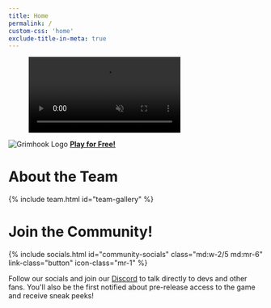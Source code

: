 ```yaml
---
title: Home
permalink: /
custom-css: 'home'
exclude-title-in-meta: true
---
```


<div id="splash">
    <figure>
        <video playsinline autoplay muted loop> 
            <source src="{{site.url_trailer_mp4}}" type="video/mp4">
            <source src="{{site.url_trailer_webm}}" type="video/webm">
        </video>
    </figure>
    <div id="download" class="ignore-auto-responsiveness">
        <img src="{{ site.url_logo_square }}" id="download-banner" alt="Grimhook Logo">
        <!-- <a class="button download windows font-2xl w-fit mx-auto mt-4" download> Demo Coming Soon </a> -->
        <!-- <a class="button download windows font-2xl w-fit mx-auto mt-4 hide-on-not-windows" href="{{site.demo_download_windows}}" download> <i class="fa-brands fa-windows my-auto mr-2"></i> Download The Demo </a> -->
        <a class="button download steam font-2xl w-fit mx-auto mt-4" href="/steam" target="_blank" > <i class="fa-brands fa-steam my-auto mr-2"></i><b>Play for Free!</b></a>
    </div>
</div>

<!-- delete this line @ian
<div id="about">
    <div class="flex flex-column md:flex-row mb-10">
        <img src="https://images.squarespace-cdn.com/content/v1/606d4bb793879d12d807d4c8/1617943241416-WVIDZ5G6CQKP6YS7122Y/website_mini_0000_mini3.jpg" alt="Grimhook Logo">
        <div>
            <h1> Captured and Taken to a Distant Land </h1>
            <p> Hornet, princess-protector of Hallownest, finds herself alone in a vast, unfamiliar world. </p>
            <p> She must battle foes, seek out allies, and solve mysteries as she ascends on a deadly pilgrimage to the kingdom’s peak. </p>
            <p> Bound by her lineage and guided by echoes of her past, Hornet will adventure through mossy grottos, coral forests and shining citadels to unravel a deadly thread that threatens this strange new land. </p>
        </div>
    </div>
    <div class="flex flex-column-reverse md:flex-row">
        <div>
            <h1> Captured and Taken to a Distant Land </h1>
            <p> Hornet, princess-protector of Hallownest, finds herself alone in a vast, unfamiliar world. </p>
            <p> She must battle foes, seek out allies, and solve mysteries as she ascends on a deadly pilgrimage to the kingdom’s peak. </p>
            <p> Bound by her lineage and guided by echoes of her past, Hornet will adventure through mossy grottos, coral forests and shining citadels to unravel a deadly thread that threatens this strange new land. </p>
        </div>
        <img src="https://images.squarespace-cdn.com/content/v1/606d4bb793879d12d807d4c8/1617943241416-WVIDZ5G6CQKP6YS7122Y/website_mini_0000_mini3.jpg" alt="Grimhook Logo" class="my-auto">
    </div>
</div>
also delete this line-->

<div>
    <div id="team" class="anchor"></div>
    <h1> About the Team </h1>
    {% include team.html id="team-gallery" %}
</div>

<div>
    <!-- <div id="community" class="anchor"></div> -->
    <h1> Join the Community! </h1>
    <div class="flex flex-column md:flex-row my-12 justify-content-center">
        {% include socials.html id="community-socials" class="md:w-2/5 md:mr-6" link-class="button" icon-class="mr-1" %}
        <p class="md:w-2/5 pt-4 md:pt-0">
            Follow our socials and join our <a href="/discord" target="_blank"> Discord</a> to talk directly to devs and other fans. You'll also be the first notified about pre-release access to the game and receive sneak peeks!
        </p>
    </div>
</div>

